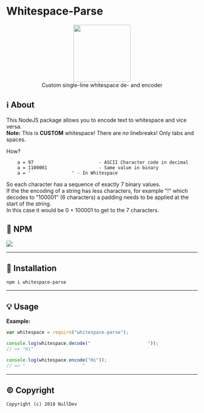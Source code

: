 # Whitespace-Parse

<p align="center">
<img height="150" width="auto" src="https://nulldev.org/img/whitespace.png" /><br>
Custom single-line whitespace de- and encoder
</p>

## :information_source: About

This NodeJS package allows you to encode text to whitespace and vice versa. <br>
**Note:** This is **CUSTOM** whitespace! There are _no_ linebreaks! Only tabs and spaces.

How?

```Assembly
    a = 97                        - ASCII Character code in decimal
    a = 1100001                   - Same value in binary
    a = '		    	' - In Whitespace
```

So each character has a sequence of exactly 7 binary values. <br>
If the the encoding of a string has less characters, for example "!" which decodes to "100001" (6 characters) a padding needs to be applied at the start of the string. <br>
In this case it would be 0 + 100001 to get to the 7 characters.

## :postbox: NPM

[![](https://nodei.co/npm/whitespace-parse.svg?downloads=true&downloadRank=true&stars=true)](https://www.npmjs.com/package/whitespace-parse)

<hr>

## :wrench: Installation

```Assembly
npm i whitespace-parse
```

<hr>

## :bulb: Usage

**Example:**

```Javascript
var whitespace = require("whitespace-parse");

console.log(whitespace.decode("	  	   		 	  	"));
// => "Hi"

console.log(whitespace.encode("Hi"));
// => "	  	   		 	  	"
```

<hr>

## :copyright: Copyright

`Copyright (c) 2018 NullDev`